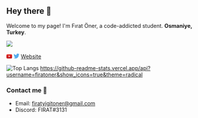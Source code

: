 ## Hey there 👋

Welcome to my page! I'm Fırat Öner, a code-addicted student. **Osmaniye, Turkey**. 

![](https://komarev.com/ghpvc/?username=firatoner&color=green)

<a href="https://www.youtube.com/channel/UCrGen_iXOobsOlvmUXlFoAw" target="_blank"><img src='./images/youtube.svg' alt='YouTube' width="3%"></a>
<a href="https://twitter.com/44firatoner" target="_blank"><img src='./images/twitter.svg' alt='Twitter' width="3%" title='@44firatoner'></a>
<a href="https://firatonerçgithub.io" target="_blank">Website</a>

![Top Langs](https://github-readme-stats.vercel.app/api/top-langs/?username=firatoner)
https://github-readme-stats.vercel.app/api?username=firatoner&show_icons=true&theme=radical

### Contact me 🤝
* Email: firatyigitoner@gmail.com
* Discord: FIRAT#3131
